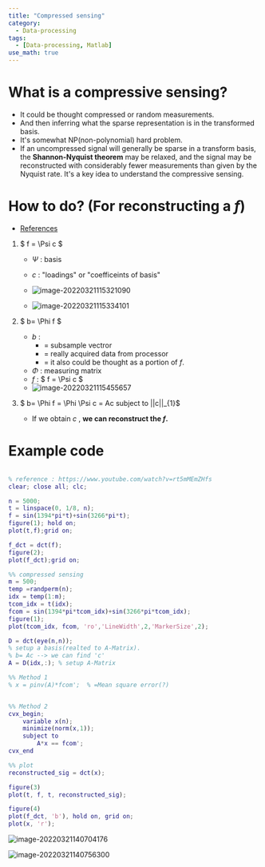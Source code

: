 ```yaml
---
title: "Compressed sensing"
category:
  - Data-processing
tags:
  - [Data-processing, Matlab]
use_math: true
---
```


# What is a compressive sensing?

* It could be thought compressed or random measurements.
* And then inferring what the sparse representation is in the transformed basis.
* It's somewhat NP(non-polynomial) hard problem.
* If an uncompressed signal will generally be sparse in a transform basis, the **Shannon-Nyquist theorem** may be relaxed, and the signal may be reconstructed with considerably fewer measurements than given by the Nyquist rate. It's a key idea to understand the compressive sensing.



# How to do? (For reconstructing a $f$)

* [References](https://www.youtube.com/watch?v=rt5mMEmZHfs)

1. $ f = \Psi c $

   * $\Psi$ : basis

   * $c$ : "loadings" or "coefficeints of basis"
   * ![image-20220321115321090](C:\Users\HALAB_G\AppData\Roaming\Typora\typora-user-images\image-20220321115321090.png)
   * ![image-20220321115334101](C:\Users\HALAB_G\AppData\Roaming\Typora\typora-user-images\image-20220321115334101.png)

2. $ b= \Phi f $

   * $b$ : 
     * = subsample vectror 
     * = really acquired data from processor
     * = it also could be thought as a portion of $f$.
   * $\Phi$ :  measuring matrix
   * $f$ : $ f = \Psi c $
   * ![image-20220321115455657](C:\Users\HALAB_G\AppData\Roaming\Typora\typora-user-images\image-20220321115455657.png)

3. $ b= \Phi f  = \Phi \Psi c = Ac  subject to ||c||_{1}$ 

   * If we obtain $c$ , **we can reconstruct the $f$.**

# Example code



```matlab

% reference : https://www.youtube.com/watch?v=rt5mMEmZHfs
clear; close all; clc;

n = 5000;
t = linspace(0, 1/8, n);
f = sin(1394*pi*t)+sin(3266*pi*t);
figure(1); hold on;
plot(t,f);grid on;

f_dct = dct(f);
figure(2);
plot(f_dct);grid on;

%% compressed sensing
m = 500;
temp =randperm(n);
idx = temp(1:m);
tcom_idx = t(idx);
fcom = sin(1394*pi*tcom_idx)+sin(3266*pi*tcom_idx);
figure(1);
plot(tcom_idx, fcom, 'ro','LineWidth',2,'MarkerSize',2);

D = dct(eye(n,n)); 
% setup a basis(realted to A-Matrix). 
% b= Ac --> we can find 'c'
A = D(idx,:); % setup A-Matrix

%% Method 1
% x = pinv(A)*fcom';  % =Mean square error(?)


%% Method 2
cvx_begin;
    variable x(n);
    minimize(norm(x,1));
    subject to
        A*x == fcom';
cvx_end

%% plot
reconstructed_sig = dct(x);

figure(3)
plot(t, f, t, reconstructed_sig);

figure(4)
plot(f_dct, 'b'), hold on, grid on;
plot(x, 'r');
```

![image-20220321140704176](C:\Users\HALAB_G\AppData\Roaming\Typora\typora-user-images\image-20220321140704176.png)

![image-20220321140756300](C:\Users\HALAB_G\AppData\Roaming\Typora\typora-user-images\image-20220321140756300.png)
